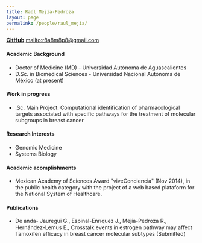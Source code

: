 ```yaml
---
title: Raúl Mejía-Pedroza
layout: page
permalink: /people/raul_mejia/
---
```


**[GitHub][2]**
<mailto:r8a8m8p8@gmail.com>

#### Academic Background

* Doctor of Medicine (MD) - Universidad Autónoma de Aguascalientes
* D.Sc. in Biomedical Sciences - Universidad Nacional Autónoma de México (at present)

#### Work in progress
* .Sc. Main Project: Computational identification of pharmacological targets
associated with specific pathways for the treatment of molecular subgroups in breast cancer 

#### Research Interests
* Genomic Medicine
* Systems Biology

#### Academic acomplishments
* Mexican Academy of Sciences Award "viveConciencia" (Nov 2014), in the public health category with the project of a web based plataform for the National System of Healthcare.

#### Publications
* De anda- Jauregui G., Espinal-Enríquez J., Mejía-Pedroza R., Hernández-Lemus E., Crosstalk events in estrogen pathway may affect Tamoxifen efficacy in breast cancer molecular subtypes (Submitted)


[2]: https://github.com/raulmejia
